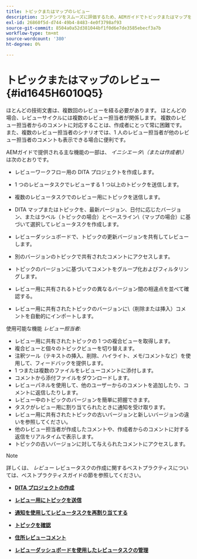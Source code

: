 ```yaml
---
title: トピックまたはマップのレビュー
description: コンテンツをスムーズに評価するため、AEMガイドでトピックまたはマップを効率的にレビューします。 AEMガイドの作成者およびレビュー担当者向けの機能を理解する。
exl-id: 26860f5d-d744-49b4-8483-4e0f3798af93
source-git-commit: 8504a0a52d381044bf1f0d6e7de3585ebecf3a7b
workflow-type: tm+mt
source-wordcount: '380'
ht-degree: 0%

---
```


# トピックまたはマップのレビュー {#id1645H6010Q5}

ほとんどの技術文書は、複数回のレビューを経る必要があります。 ほとんどの場合、レビューサイクルには複数のレビュー担当者が関係します。 複数のレビュー担当者からのコメントに対応することは、作成者にとって常に困難です。 また、複数のレビュー担当者のシナリオでは、1 人のレビュー担当者が他のレビュー担当者のコメントも表示できる場合に便利です。

AEMガイドで提供される主な機能の一部は、 *イニシエータ\（または作成者\）* は次のとおりです。

- レビューワークフロー用の DITA プロジェクトを作成します。
- 1 つのレビュータスクでレビューする 1 つ以上のトピックを送信します。

- 複数のレビュータスクでのレビュー用にトピックを送信します。

- DITA マップまたはトピックを、最新バージョン、日付に応じたバージョン、またはラベル（トピックの場合）とベースライン\（マップの場合）に基づいて選択してレビュータスクを作成します。

- レビューダッシュボードで、トピックの更新バージョンを共有してレビューします。

- 別のバージョンのトピックで共有されたコメントにアクセスします。

- トピックのバージョンに基づいてコメントをグループ化およびフィルタリングします。

- レビュー用に共有されるトピックの異なるバージョン間の相違点を並べて確認する。

- レビュー用に共有されたトピックのバージョンに\（削除または挿入）コメントを自動的にインポートします。


使用可能な機能 *レビュー担当者*:

- レビュー用に共有されたトピックの 1 つの複合ビューを取得します。
- 複合ビューと個々のトピックビューを切り替えます。
- 注釈ツール（テキストの挿入、削除、ハイライト、メモ/コメントなど）を使用して、フィードバックを提供します。
- 1 つまたは複数のファイルをレビューコメントに添付します。
- コメントから添付ファイルをダウンロードします。
- レビューパネルを使用して、他のユーザーからのコメントを追加したり、コメントに返信したりします。
- レビュー中のトピックのバージョンを簡単に把握できます。
- タスクがレビュー用に割り当てられたときに通知を受け取ります。
- レビュー用に共有されたトピックの古いバージョンと新しいバージョンの違いを参照してください。
- 他のレビュー担当者が作成したコメントや、作成者からのコメントに対する返信をリアルタイムで表示します。
- トピックの古いバージョンに対して与えられたコメントにアクセスします。

>[!NOTE]
>
> 詳しくは、 *レビュー* レビュータスクの作成に関するベストプラクティスについては、ベストプラクティスガイドの節を参照してください。

- **[DITA プロジェクトの作成](authoring-create-dita-project.md)**

- **[レビュー用にトピックを送信](review-send-topics-for-review.md)**

- **[通知を使用してレビュータスクを再割り当てする](reassign-review-using-notification.md)**

- **[トピックを確認](review-topics.md)**

- **[住所レビューコメント](review-address-review-comments.md)**

- **[レビューダッシュボードを使用したレビュータスクの管理](review-manage-tasks-review-dashboard.md)**
